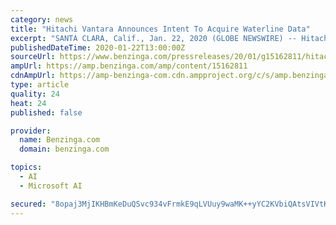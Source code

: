```yaml
---
category: news
title: "Hitachi Vantara Announces Intent To Acquire Waterline Data"
excerpt: "SANTA CLARA, Calif., Jan. 22, 2020 (GLOBE NEWSWIRE) -- Hitachi Vantara, a wholly owned subsidiary of Hitachi, Ltd. (TSE: 6501), today announced its intent to acquire the business of privately held Waterline Data,"
publishedDateTime: 2020-01-22T13:00:00Z
sourceUrl: https://www.benzinga.com/pressreleases/20/01/g15162811/hitachi-vantara-announces-intent-to-acquire-waterline-data
ampUrl: https://amp.benzinga.com/amp/content/15162811
cdnAmpUrl: https://amp-benzinga-com.cdn.ampproject.org/c/s/amp.benzinga.com/amp/content/15162811
type: article
quality: 24
heat: 24
published: false

provider:
  name: Benzinga.com
  domain: benzinga.com

topics:
  - AI
  - Microsoft AI

secured: "8opaj3MjIKHBmKeDuQSvc934vFrmkE9qLVUuy9waMK++yYC2KVbiQAtsVIVtKEtpuFzyV3h9ALwQvoTz++awzpUzDrhFoS0qsRDozEFyrmpz58wPHs0vQD9p+zjhMRQsKobaS+t+brfftZQHzc3SO0z0aRguH+ZLFf0yGZZqyriR2LQauNYWqtB+SXECxw0d/Z44zBPeDckFP13DDD/2tPqnGcHqD+6cVdnxXttZKhbk9JfMGF9dy3uDbsX4ZluPD6cqsZoorD1nov+qY6miF7upJcEa1NknvSJwJRIpYkG/xDecN/g2mqZ5KfQ88MMR;LPWBE5TPpxZ2XQnpHJrRpw=="
---
```


